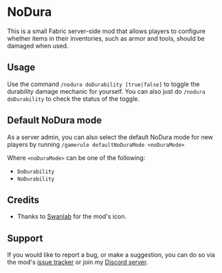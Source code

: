# NoDura

This is a small Fabric server-side mod that allows players to configure whether items in their inventories, such as armor and tools, should be damaged when used.

## Usage

Use the command `/nodura doDurability [true|false]` to toggle the durability damage mechanic for yourself. You can also just do `/nodura doDurability` to check the status of the toggle.

## Default NoDura mode

As a server admin, you can also select the default NoDura mode for new players by running
`/gamerule defaultNoDuraMode <noDuraMode>`

Where `<noDuraMode>` can be one of the following:

- `DoDurability`
- `NoDurability`

## Credits

- Thanks to [Swanlab](https://github.com/swanslab) for the mod's icon.

## Support

If you would like to report a bug, or make a suggestion, you can do so via the mod's [issue tracker](https://github.com/ArkoSammy12/nodura/issues) or join my [Discord server](https://discord.gg/wScNgcvJ3y). 

